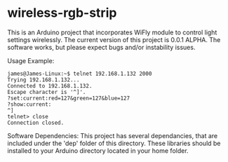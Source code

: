 wireless-rgb-strip
==================

This is an Arduino project that incorporates WiFly module to control light settings wirelessly. The current version of this project is 0.0.1 ALPHA. The software works, but please expect bugs and/or instability issues.

Usage Example:

	james@James-Linux:~$ telnet 192.168.1.132 2000
	Trying 192.168.1.132...
	Connected to 192.168.1.132.
	Escape character is '^]'.
	?set:current:red=127&green=127&blue=127
	?show:current:
	^]
	telnet> close
	Connection closed.


Software Dependencies:
This project has several dependancies, that are included under the 'dep' folder of this directory. These libraries should be installed to your Arduino directory located in your home folder.
